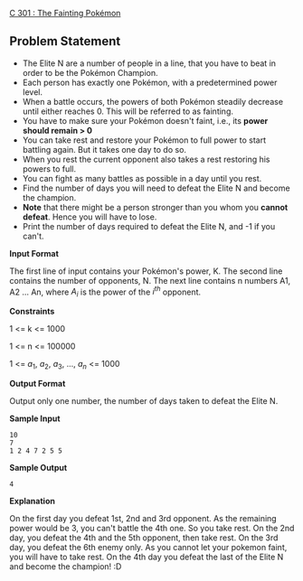 [C 301 : The Fainting Pokémon](https://www.hackerrank.com/contests/may-jun-2023-ccc-lbrce-coding-practice-open/challenges/the-elite-n)

**Problem Statement**
---
- The Elite N are a number of people in a line, that you have to beat in order to be the Pokémon Champion.
- Each person has exactly one Pokémon, with a predetermined power level.
- When a battle occurs, the powers of both Pokémon steadily decrease until either reaches 0. This will be referred to as fainting.
- You have to make sure your Pokémon doesn't faint, i.e., its **power should remain > 0**
- You can take rest and restore your Pokémon to full power to start battling again. But it takes one day to do so.
- When you rest the current opponent also takes a rest restoring his powers to full.
- You can fight as many battles as possible in a day until you rest.
- Find the number of days you will need to defeat the Elite N and become the champion.
- **Note** that there might be a person stronger than you whom you **cannot defeat**. Hence you will have to lose.
- Print the number of days required to defeat the Elite N, and -1 if you can't.

**Input Format**

The first line of input contains your Pokémon's power, K. The second line contains the number of opponents, N. The next line contains n numbers A1, A2 ... An, where $A_i$ is the power of the $i^{th}$ opponent.

**Constraints**

1 <= k <= 1000

1 <= n <= 100000

1 <= $a_1$, $a_2$, $a_3$, ..., $a_n$ <= 1000

**Output Format**

Output only one number, the number of days taken to defeat the Elite N.

**Sample Input**

```
10
7
1 2 4 7 2 5 5
```

**Sample Output**

```
4
```

**Explanation**

On the first day you defeat 1st, 2nd and 3rd opponent. As the remaining power would be 3, you can't battle the 4th one. So you take rest. On the 2nd day, you defeat the 4th and the 5th opponent, then take rest. On the 3rd day, you defeat the 6th enemy only. As you cannot let your pokemon faint, you will have to take rest. On the 4th day you defeat the last of the Elite N and become the champion! :D